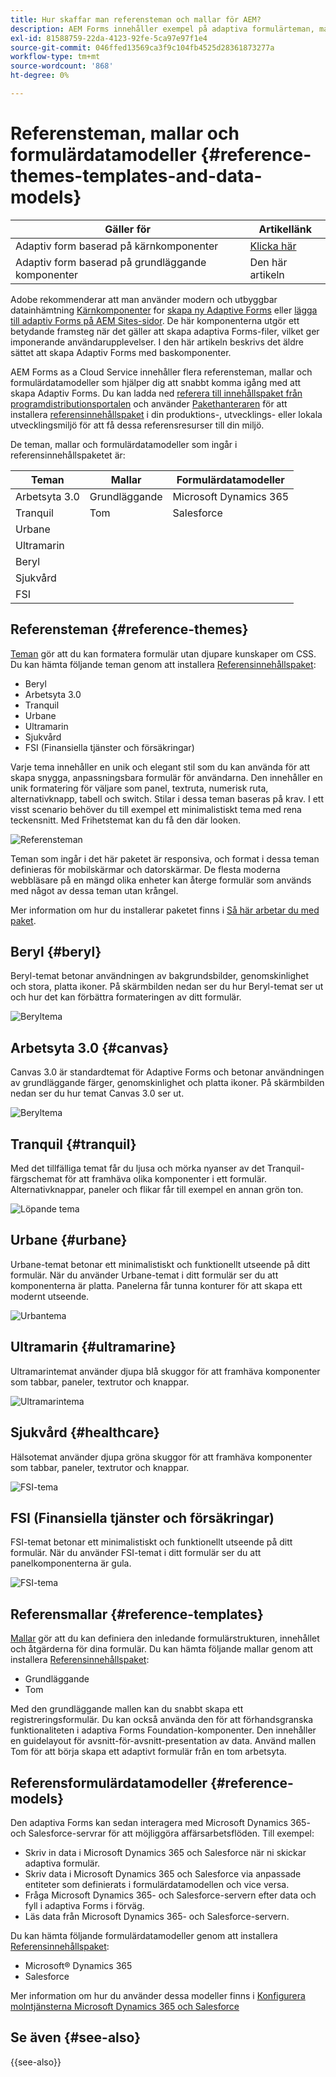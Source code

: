 ```yaml
---
title: Hur skaffar man referensteman och mallar för AEM?
description: AEM Forms innehåller exempel på adaptiva formulärteman, mallar och formulärdatamodeller som hjälper dig att snabbt skapa formulär.
exl-id: 81588759-22da-4123-92fe-5ca97e97f1e4
source-git-commit: 046ffed13569ca3f9c104fb4525d28361873277a
workflow-type: tm+mt
source-wordcount: '868'
ht-degree: 0%

---
```


# Referensteman, mallar och formulärdatamodeller {#reference-themes-templates-and-data-models}


| Gäller för | Artikellänk |
| -------- | ---------------------------- |
| Adaptiv form baserad på kärnkomponenter | [Klicka här](https://experienceleague.adobe.com/docs/experience-manager-core-components/using/adaptive-forms/sample-themes-templates-form-data-models-core-components.html) |
| Adaptiv form baserad på grundläggande komponenter | Den här artikeln |

<span class="preview"> Adobe rekommenderar att man använder modern och utbyggbar datainhämtning [Kärnkomponenter](https://experienceleague.adobe.com/docs/experience-manager-core-components/using/adaptive-forms/introduction.html) for [skapa ny Adaptive Forms](/help/forms/creating-adaptive-form-core-components.md) eller [lägga till adaptiv Forms på AEM Sites-sidor](/help/forms/create-or-add-an-adaptive-form-to-aem-sites-page.md). De här komponenterna utgör ett betydande framsteg när det gäller att skapa adaptiva Forms-filer, vilket ger imponerande användarupplevelser. I den här artikeln beskrivs det äldre sättet att skapa Adaptiv Forms med baskomponenter. </span>

AEM Forms as a Cloud Service innehåller flera referensteman, mallar och formulärdatamodeller som hjälper dig att snabbt komma igång med att skapa Adaptiv Forms. Du kan ladda ned [referera till innehållspaket från programdistributionsportalen](https://experience.adobe.com/#/downloads/content/software-distribution/en/aemcloud.html?package=/content/software-distribution/en/details.html/content/dam/aemcloud/public/aem-forms-reference-content.ui.content-2.1.0.zip) och använder [Pakethanteraren](/help/implementing/developing/tools/package-manager.md) för att installera [referensinnehållspaket](https://experience.adobe.com/#/downloads/content/software-distribution/en/aemcloud.html?package=/content/software-distribution/en/details.html/content/dam/aemcloud/public/aem-forms-reference-content.ui.content-2.1.0.zip) i din produktions-, utvecklings- eller lokala utvecklingsmiljö för att få dessa referensresurser till din miljö.

De teman, mallar och formulärdatamodeller som ingår i referensinnehållspaketet är:


| Teman | Mallar | Formulärdatamodeller |
---------|----------|---------
| Arbetsyta 3.0 | Grundläggande | Microsoft Dynamics 365 |
| Tranquil | Tom | Salesforce |
| Urbane |   |  |
| Ultramarin |  |  |
| Beryl |  |  |
| Sjukvård |  |   |
| FSI |   |   |

## Referensteman {#reference-themes}

[Teman](/help/forms/themes.md) gör att du kan formatera formulär utan djupare kunskaper om CSS. Du kan hämta följande teman genom att installera [Referensinnehållspaket](https://experience.adobe.com/#/downloads/content/software-distribution/en/aemcloud.html?package=/content/software-distribution/en/details.html/content/dam/aemcloud/public/aem-forms-reference-content.ui.content-2.1.0.zip):

* Beryl
* Arbetsyta 3.0
* Tranquil
* Urbane
* Ultramarin
* Sjukvård
* FSI (Finansiella tjänster och försäkringar)

Varje tema innehåller en unik och elegant stil som du kan använda för att skapa snygga, anpassningsbara formulär för användarna. Den innehåller en unik formatering för väljare som panel, textruta, numerisk ruta, alternativknapp, tabell och switch. Stilar i dessa teman baseras på krav. I ett visst scenario behöver du till exempel ett minimalistiskt tema med rena teckensnitt. Med Frihetstemat kan du få den där looken.

![Referensteman](assets/ref-themes.png)

Teman som ingår i det här paketet är responsiva, och format i dessa teman definieras för mobilskärmar och datorskärmar. De flesta moderna webbläsare på en mängd olika enheter kan återge formulär som används med något av dessa teman utan krångel.

Mer information om hur du installerar paketet finns i [Så här arbetar du med paket](/help/implementing/developing/tools/package-manager.md).

## Beryl {#beryl}

Beryl-temat betonar användningen av bakgrundsbilder, genomskinlighet och stora, platta ikoner. På skärmbilden nedan ser du hur Beryl-temat ser ut och hur det kan förbättra formateringen av ditt formulär.

![Beryltema](assets/beryl.png)

## Arbetsyta 3.0 {#canvas}

Canvas 3.0 är standardtemat för Adaptive Forms och betonar användningen av grundläggande färger, genomskinlighet och platta ikoner. På skärmbilden nedan ser du hur temat Canvas 3.0 ser ut.

![Beryltema](assets/canvas.png)


## Tranquil {#tranquil}

Med det tillfälliga temat får du ljusa och mörka nyanser av det Tranquil-färgschemat för att framhäva olika komponenter i ett formulär. Alternativknappar, paneler och flikar får till exempel en annan grön ton.

![Löpande tema](assets/tranquil.png)


## Urbane {#urbane}

Urbane-temat betonar ett minimalistiskt och funktionellt utseende på ditt formulär. När du använder Urbane-temat i ditt formulär ser du att komponenterna är platta. Panelerna får tunna konturer för att skapa ett modernt utseende.

![Urbantema](assets/urbane.png)


## Ultramarin {#ultramarine}

Ultramarintemat använder djupa blå skuggor för att framhäva komponenter som tabbar, paneler, textrutor och knappar.

![Ultramarintema](assets/ultramarine.png)

## Sjukvård {#healthcare}

Hälsotemat använder djupa gröna skuggor för att framhäva komponenter som tabbar, paneler, textrutor och knappar.

![FSI-tema](assets/healthcare.png)


## FSI (Finansiella tjänster och försäkringar)

FSI-temat betonar ett minimalistiskt och funktionellt utseende på ditt formulär. När du använder FSI-temat i ditt formulär ser du att panelkomponenterna är gula.

![FSI-tema](assets/fsi.png)

## Referensmallar {#reference-templates}


[Mallar](/help/forms/themes.md) gör att du kan definiera den inledande formulärstrukturen, innehållet och åtgärderna för dina formulär. Du kan hämta följande mallar genom att installera [Referensinnehållspaket](https://experience.adobe.com/#/downloads/content/software-distribution/en/aemcloud.html?package=/content/software-distribution/en/details.html/content/dam/aemcloud/public/aem-forms-reference-content.ui.content-2.1.0.zip):

* Grundläggande
* Tom

Med den grundläggande mallen kan du snabbt skapa ett registreringsformulär. Du kan också använda den för att förhandsgranska funktionaliteten i adaptiva Forms Foundation-komponenter. Den innehåller en guidelayout för avsnitt-för-avsnitt-presentation av data. Använd mallen Tom för att börja skapa ett adaptivt formulär från en tom arbetsyta.


## Referensformulärdatamodeller {#reference-models}

Den adaptiva Forms kan sedan interagera med Microsoft Dynamics 365- och Salesforce-servrar för att möjliggöra affärsarbetsflöden. Till exempel:

* Skriv in data i Microsoft Dynamics 365 och Salesforce när ni skickar adaptiva formulär.
* Skriv data i Microsoft Dynamics 365 och Salesforce via anpassade entiteter som definierats i formulärdatamodellen och vice versa.
* Fråga Microsoft Dynamics 365- och Salesforce-servern efter data och fyll i adaptiva Forms i förväg.
* Läs data från Microsoft Dynamics 365- och Salesforce-servern.

Du kan hämta följande formulärdatamodeller genom att installera [Referensinnehållspaket](https://experience.adobe.com/#/downloads/content/software-distribution/en/aemcloud.html?package=/content/software-distribution/en/details.html/content/dam/aemcloud/public/aem-forms-reference-content.ui.content-2.1.0.zip):

* Microsoft® Dynamics 365
* Salesforce

Mer information om hur du använder dessa modeller finns i [Konfigurera molntjänsterna Microsoft Dynamics 365 och Salesforce](https://experienceleague.adobe.com/docs/experience-manager-cloud-service/content/forms/integrate/use-form-data-model/configure-msdynamics-salesforce.html?lang=en#configure-dynamics-cloud-service)


## Se även {#see-also}

{{see-also}}